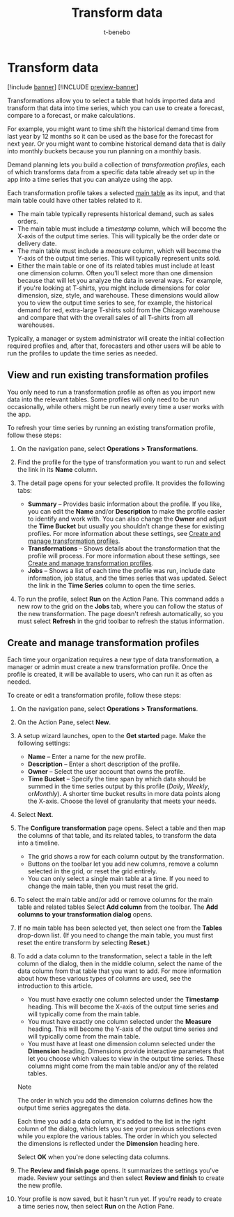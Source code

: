 ﻿---
title: Transform data
description: Transformations allow you to select a table that holds imported data and transform that data into time series, which you can use to create a forecast, compare to a forecast, or make calculations.
author: t-benebo
ms.author: benebotg
ms.reviewer: kamaybac
ms.search.form:
ms.topic: how-to
ms.date: 10/19/2023
audience: Application User
ms.search.region: Global
ms.custom: bap-template
---

# Transform data

[!include [banner](../includes/banner.md)]
[!INCLUDE [preview-banner](../includes/preview-banner.md)]

Transformations allow you to select a table that holds imported data and transform that data into time series, which you can use to create a forecast, compare to a forecast, or make calculations.

For example, you might want to time shift the historical demand time from last year by 12 months so it can be used as the base for the forecast for next year. Or you might want to combine historical demand data that is daily into monthly buckets because you run planning on a monthly basis.

Demand planning lets you build a collection of *transformation profiles*, each of which transforms data from a specific data table already set up in the app into a time series that you can analyze using the app.

Each transformation profile takes a selected [main table](tables.md) as its input, and that main table could have other tables related to it.

- The main table typically represents historical demand, such as sales orders.
- The main table must include a *timestamp* column, which will become the X-axis of the output time series. This will typically be the order date or delivery date.
- The main table must include a *measure* column, which will become the Y-axis of the output time series. This will typically represent units sold.
- Either the main table or one of its related tables must include at least one dimension column. Often you'll select more than one dimension because that will let you analyze the data in several ways. For example, if you're looking at T-shirts, you might include dimensions for color dimension, size, style, and warehouse. These dimensions would allow you to view the output time series to see, for example, the historical demand for red, extra-large T-shirts sold from the Chicago warehouse and compare that with the overall sales of all T-shirts from all warehouses.

Typically, a manager or system administrator will create the initial collection required profiles and, after that, forecasters and other users will be able to run the profiles to update the time series as needed.

## View and run existing transformation profiles

You only need to run a transformation profile as often as you import new data into the relevant tables. Some profiles will only need to be run occasionally, while others might be run nearly every time a user works with the app.

To refresh your time series by running an existing transformation profile, follow these steps:

1. On the navigation pane, select **Operations \> Transformations**.

1. Find the profile for the type of transformation you want to run and select the link in its **Name** column.

1. The detail page opens for your selected profile. It provides the following tabs:
    - **Summary** – Provides basic information about the profile. If you like, you can edit the **Name** and/or **Description** to make the profile easier to identify and work with. You can also change the **Owner** and adjust the **Time Bucket** but usually you shouldn't change these for existing profiles. For more information about these settings, see [Create and manage transformation profiles](#create-transformation-profiles).
    - **Transformations** – Shows details about the transformation that the profile will process. For more information about these settings, see [Create and manage transformation profiles](#create-transformation-profiles).
    - **Jobs** – Shows a list of each time the profile was run, include date information, job status, and the times series that was updated. Select the link in the **Time Series** column to open the time series.

1. To run the profile, select **Run** on the Action Pane. This command adds a new row to the grid on the **Jobs** tab, where you can follow the status of the new transformation. The page doesn't refresh automatically, so you must select **Refresh** in the grid toolbar to refresh the status information.

## <a name="create-transformation-profiles"></a>Create and manage transformation profiles

Each time your organization requires a new type of data transformation, a manager or admin must create a new transformation profile. Once the profile is created, it will be available to users, who can run it as often as needed.

To create or edit a transformation profile, follow these steps:

1. On the navigation pane, select **Operations \> Transformations**.

1. On the Action Pane, select **New**.

1. A setup wizard launches, open to the **Get started** page. Make the following settings:
    - **Name** – Enter a name for the new profile.
    - **Description** – Enter a short description of the profile.
    - **Owner** – Select the user account that owns the profile.
    - **Time Bucket** – Specify the time span by which data should be summed in the time series output by this profile (*Daily*, *Weekly*, or*Monthly*). A shorter time bucket results in more data points along the X-axis. Choose the level of granularity that meets your needs.

1. Select **Next**.

1. The **Configure transformation** page opens. Select a table and then map the columns of that table, and its related tables, to transform the data into a timeline.
    - The grid shows a row for each column output by the transformation.
    - Buttons on the toolbar let you add new columns, remove a column selected in the grid, or reset the grid entirely.
    - You can only select a single main table at a time. If you need to change the main table, then you must reset the grid.

1. To select the main table and/or add or remove columns for the main table and related tables Select **Add column** from the toolbar. The **Add columns to your transformation dialog** opens.

1. If no main table has been selected yet, then select one from the **Tables** drop-down list. (If you need to change the main table, you must first reset the entire transform by selecting **Reset**.)

1. To add a data column to the transformation, select a table in the left column of the dialog, then in the middle column, select the name of the data column from that table that you want to add. For more information about how these various types of columns are used, see the introduction to this article.
    - You must have exactly one column selected under the **Timestamp** heading. This will become the X-axis of the output time series and will typically come from the main table.
    - You must have exactly one column selected under the **Measure** heading. This will become the Y-axis of the output time series and will typically come from the main table.
    - You must have at least one dimension column selected under the **Dimension** heading. Dimensions provide interactive parameters that let you choose which values to view in the output time series. These columns might come from the main table and/or any of the related tables.

    > [!NOTE]
    > The order in which you add the dimension columns defines how the output time series aggregates the data.

    Each time you add a data column, it's added to the list in the right column of the dialog, which lets you see your previous selections even while you explore the various tables. The order in which you selected the dimensions is reflected under the **Dimension** heading here.

    Select **OK** when you're done selecting data columns.

1. The **Review and finish page** opens. It summarizes the settings you've made. Review your settings and then select **Review and finish** to create the new profile.

1. Your profile is now saved, but it hasn't run yet. If you're ready to create a time series now, then select **Run** on the Action Pane.
